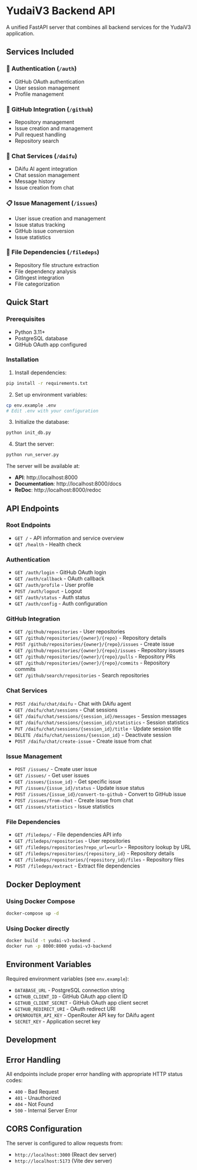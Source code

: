 # YudaiV3 Backend API

A unified FastAPI server that combines all backend services for the YudaiV3 application.

## Services Included

### 🔐 Authentication (`/auth`)
- GitHub OAuth authentication
- User session management
- Profile management

### 🐙 GitHub Integration (`/github`)
- Repository management
- Issue creation and management
- Pull request handling
- Repository search

### 💬 Chat Services (`/daifu`)
- DAifu AI agent integration
- Chat session management
- Message history
- Issue creation from chat

### 📋 Issue Management (`/issues`)
- User issue creation and management
- Issue status tracking
- GitHub issue conversion
- Issue statistics

### 📁 File Dependencies (`/filedeps`)
- Repository file structure extraction
- File dependency analysis
- GitIngest integration
- File categorization

## Quick Start

### Prerequisites
- Python 3.11+
- PostgreSQL database
- GitHub OAuth app configured

### Installation

1. Install dependencies:
```bash
pip install -r requirements.txt
```

2. Set up environment variables:
```bash
cp env.example .env
# Edit .env with your configuration
```

3. Initialize the database:
```bash
python init_db.py
```

4. Start the server:
```bash
python run_server.py
```

The server will be available at:
- **API**: http://localhost:8000
- **Documentation**: http://localhost:8000/docs
- **ReDoc**: http://localhost:8000/redoc

## API Endpoints

### Root Endpoints
- `GET /` - API information and service overview
- `GET /health` - Health check

### Authentication
- `GET /auth/login` - GitHub OAuth login
- `GET /auth/callback` - OAuth callback
- `GET /auth/profile` - User profile
- `POST /auth/logout` - Logout
- `GET /auth/status` - Auth status
- `GET /auth/config` - Auth configuration

### GitHub Integration
- `GET /github/repositories` - User repositories
- `GET /github/repositories/{owner}/{repo}` - Repository details
- `POST /github/repositories/{owner}/{repo}/issues` - Create issue
- `GET /github/repositories/{owner}/{repo}/issues` - Repository issues
- `GET /github/repositories/{owner}/{repo}/pulls` - Repository PRs
- `GET /github/repositories/{owner}/{repo}/commits` - Repository commits
- `GET /github/search/repositories` - Search repositories

### Chat Services
- `POST /daifu/chat/daifu` - Chat with DAifu agent
- `GET /daifu/chat/sessions` - Chat sessions
- `GET /daifu/chat/sessions/{session_id}/messages` - Session messages
- `GET /daifu/chat/sessions/{session_id}/statistics` - Session statistics
- `PUT /daifu/chat/sessions/{session_id}/title` - Update session title
- `DELETE /daifu/chat/sessions/{session_id}` - Deactivate session
- `POST /daifu/chat/create-issue` - Create issue from chat

### Issue Management
- `POST /issues/` - Create user issue
- `GET /issues/` - Get user issues
- `GET /issues/{issue_id}` - Get specific issue
- `PUT /issues/{issue_id}/status` - Update issue status
- `POST /issues/{issue_id}/convert-to-github` - Convert to GitHub issue
- `POST /issues/from-chat` - Create issue from chat
- `GET /issues/statistics` - Issue statistics

### File Dependencies
- `GET /filedeps/` - File dependencies API info
- `GET /filedeps/repositories` - User repositories
- `GET /filedeps/repositories?repo_url=<url>` - Repository lookup by URL
- `GET /filedeps/repositories/{repository_id}` - Repository details
- `GET /filedeps/repositories/{repository_id}/files` - Repository files
- `POST /filedeps/extract` - Extract file dependencies

## Docker Deployment

### Using Docker Compose
```bash
docker-compose up -d
```

### Using Docker directly
```bash
docker build -t yudai-v3-backend .
docker run -p 8000:8000 yudai-v3-backend
```

## Environment Variables

Required environment variables (see `env.example`):
- `DATABASE_URL` - PostgreSQL connection string
- `GITHUB_CLIENT_ID` - GitHub OAuth app client ID
- `GITHUB_CLIENT_SECRET` - GitHub OAuth app client secret
- `GITHUB_REDIRECT_URI` - OAuth redirect URI
- `OPENROUTER_API_KEY` - OpenRouter API key for DAifu agent
- `SECRET_KEY` - Application secret key

## Development

## Error Handling

All endpoints include proper error handling with appropriate HTTP status codes:
- `400` - Bad Request
- `401` - Unauthorized
- `404` - Not Found
- `500` - Internal Server Error

## CORS Configuration

The server is configured to allow requests from:
- `http://localhost:3000` (React dev server)
- `http://localhost:5173` (Vite dev server)


